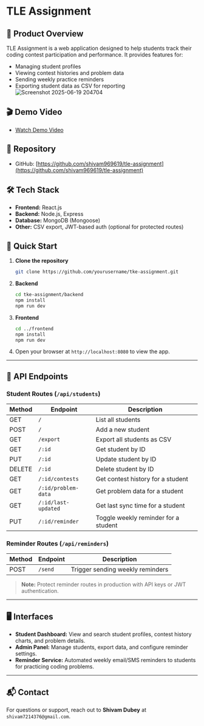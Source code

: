 # TLE Assignment

## 🧩 Product Overview

TLE Assignment is a web application designed to help students track their coding contest participation and performance. It provides features for:

* Managing student profiles
* Viewing contest histories and problem data
* Sending weekly practice reminders
* Exporting student data as CSV for reporting![Screenshot 2025-06-19 204704](https://github.com/user-attachments/assets/f634dac2-6d1e-44c6-830b-2fe0a13a63ba)


## 🎬 Demo Video

* [Watch Demo Video](https://drive.google.com/file/d/1SuUqtmekHsKO0ifO0yf8jWum8NfPYYZu/view?usp=sharing)

## 📁 Repository

* GitHub: [https://github.com/shivam969619/tle-assignment](https://github.com/shivam969619/tle-assignment)

## 🛠️ Tech Stack

* **Frontend:** React.js
* **Backend:** Node.js, Express
* **Database:** MongoDB (Mongoose)
* **Other:** CSV export, JWT-based auth (optional for protected routes)

## 🚀 Quick Start

1. **Clone the repository**

   ```bash
   git clone https://github.com/yourusername/tke-assignment.git
   ```
2. **Backend**

   ```bash
   cd tke-assignment/backend
   npm install
   npm run dev
   ```
3. **Frontend**

   ```bash
   cd ../frontend
   npm install
   npm run dev
   ```
4. Open your browser at `http://localhost:8080` to view the app.

---

## 📡 API Endpoints

### Student Routes (`/api/students`)

| Method | Endpoint            | Description                          |
| ------ | ------------------- | ------------------------------------ |
| GET    | `/`                 | List all students                    |
| POST   | `/`                 | Add a new student                    |
| GET    | `/export`           | Export all students as CSV           |
| GET    | `/:id`              | Get student by ID                    |
| PUT    | `/:id`              | Update student by ID                 |
| DELETE | `/:id`              | Delete student by ID                 |
| GET    | `/:id/contests`     | Get contest history for a student    |
| GET    | `/:id/problem-data` | Get problem data for a student       |
| GET    | `/:id/last-updated` | Get last sync time for a student     |
| PUT    | `/:id/reminder`     | Toggle weekly reminder for a student |

### Reminder Routes (`/api/reminders`)

| Method | Endpoint | Description                      |
| ------ | -------- | -------------------------------- |
| POST   | `/send`  | Trigger sending weekly reminders |

> **Note:** Protect reminder routes in production with API keys or JWT authentication.

---

## 🖥️ Interfaces

* **Student Dashboard:** View and search student profiles, contest history charts, and problem details.
* **Admin Panel:** Manage students, export data, and configure reminder settings.
* **Reminder Service:** Automated weekly email/SMS reminders to students for practicing coding problems.

---

## 📬 Contact

For questions or support, reach out to **Shivam Dubey** at `shivam7214376@gmail.com`.
